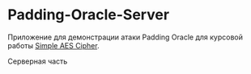# Padding-Oracle-Server

Приложение для демонстрации атаки Padding Oracle для курсовой работы [Simple AES Cipher](https://github.com/evgeniy-mh/SimpleAESCipher).

Серверная часть
